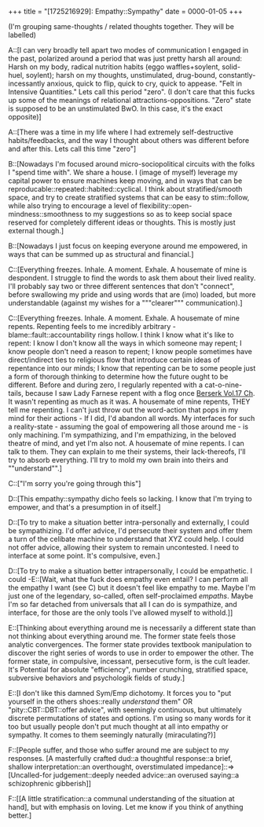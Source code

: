 +++
title = "[1725216929]: Empathy::Sympathy"
date = 0000-01-05
+++

(I'm grouping same-thoughts / related thoughts together. They will be labelled)

A::[I can very broadly tell apart two modes of communication I engaged in the past, polarized around a period that was just pretty harsh all around: Harsh on my body, radical nutrition habits (eggo waffles+soylent, solid-huel, soylent); harsh on my thoughts, unstimulated, drug-bound, constantly-incessantly anxious, quick to flip, quick to cry, quick to appease. "Felt in Intensive Quantities." Lets call this period "zero". (I don't care that this fucks up some of the meanings of relational attractions-oppositions. "Zero" state is supposed to be an unstimulated BwO. In this case, it's the exact opposite)]

A::[There was a time in my life where I had extremely self-destructive habits/feedbacks, and the way I thought about others was different before and after this. Lets call this time "zero"]

B::[Nowadays I'm focused around micro-sociopolitical circuits with the folks I "spend time with". We share a house. I (image of myself) leverage my capital power to ensure machines keep moving, and in ways that can be reproducable::repeated::habited::cyclical. I think about stratified/smooth space, and try to create stratified systems that can be easy to stim::follow, while also trying to encourage a level of flexibility::open-mindness::smoothness to my suggestions so as to keep social space reserved for completely different ideas or thoughts. This is mostly just external though.]

B::[Nowadays I just focus on keeping everyone around me empowered, in ways that can be summed up as structural and financial.]

C::[Everything freezes. Inhale. A moment. Exhale. A housemate of mine is despondent. I struggle to find the words to ask them about their lived reality. I'll probably say two or three different sentences that don't "connect", before swallowing my pride and using words that are (imo) loaded, but more understandable (against my wishes for a """clearer""" communication).]

C::[Everything freezes. Inhale. A moment. Exhale. A housemate of mine repents. Repenting feels to me incredibly arbitrary - blame::fault::accountability rings hollow. I think I know what it's like to repent: I know I don't know all the ways in which someone may repent; I know people don't need a reason to repent; I know people sometimes have direct/indirect ties to religious flow that introduce certain ideas of repentance into our minds; I know that repenting can be to some people just a form of thorough thinking to determine how the future ought to be different. Before and during zero, I regularly repented with a cat-o-nine-tails, because I saw Lady Farnese repent with a flog once [Berserk Vol.17 Ch](../static/farnese.jpg). It wasn't repenting as much as it was. A housemate of mine repents, THEY tell me repenting. I can't just throw out the word-action that pops in my mind for their actions - If I did, I'd abandon all words. My interfaces for such a reality-state - assuming the goal of empowering all those around me - is only machining. I'm sympathizing, and I'm empathizing, in the beloved theatre of mind, and yet I'm also not. A housemate of mine repents. I can talk to them. They can explain to me their systems, their lack-thereofs, I'll try to absorb everything. I'll try to mold my own brain into theirs and ""understand"".]

C::["I'm sorry you're going through this"]

D::[This empathy::sympathy dicho feels so lacking. I know that I'm trying to empower, and that's a presumption in of itself.]

D::[To try to make a situation better intra-personally and externally, I could be sympathizing. I'd offer advice, I'd persecute their system and offer them a turn of the celibate machine to understand that XYZ could help. I could not offer advice, allowing their system to remain uncontested. I need to interface at some point. It's compulsive, even.]

D::[To try to make a situation better intrapersonally, I could be empathetic. I could -E::[Wait, what the fuck does empathy even entail? I can perform all the empathy I want (see C) but it doesn't feel like empathy to me. Maybe I'm just one of the legendary, so-called, often self-proclaimed *empaths*. Maybe I'm so far detached from universals that all I can do is sympathize, and interface, for those are the only tools I've allowed myself to withold.]]

E::[Thinking about everything around me is necessarily a different state than not thinking about everything around me. The former state feels those analytic convergences. The former state provides textbook manipulation to discover the right series of words to use in order to empower the other. The former state, in compulsive, incessant, persecutive form, is the cult leader. It's Potential for absolute "efficiency", number crunching, stratified space, subversive behaviors and psychologik fields of study.]

E::[I don't like this damned Sym/Emp dichotomy. It forces you to "put yourself in the others shoes::really *understand* them" OR "pity::CBT::DBT::offer advice", with seemingly continuous, but ultimately discrete permutations of states and options. I'm using so many words for it too but usually people don't put much thought at all into empathy or sympathy. It comes to them seemingly naturally (miraculating?)]

F::[People suffer, and those who suffer around me are subject to my responses. [A masterfully crafted dud::a thoughtful response::a brief, shallow interpretation::an overthought, overstimulated impedance]::=>[Uncalled-for judgement::deeply needed advice::an overused saying::a schizophrenic gibberish]]

F::[[A little stratification::a communal understanding of the situation at hand], but with emphasis on loving. Let me know if you think of anything better.]


